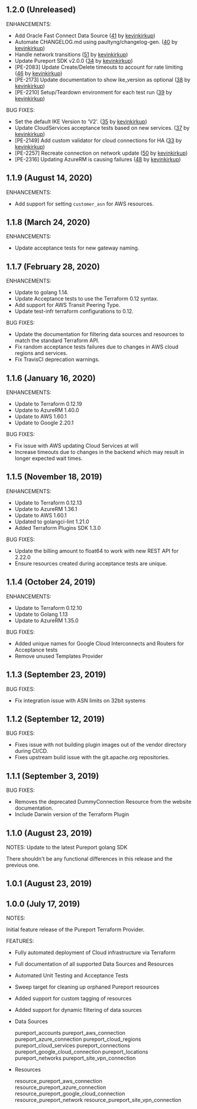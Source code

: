 ## 1.2.0 (Unreleased)

ENHANCEMENTS:

* Add Oracle Fast Connect Data Source ([41](https://github.com/pureport/terraform-provider-pureport/pull/41) by [kevinkirkup](https://github.com/kevinkirkup))
* Automate CHANGELOG.md using paultyng/changelog-gen. ([40](https://github.com/pureport/terraform-provider-pureport/pull/40) by [kevinkirkup](https://github.com/kevinkirkup))
* Handle network transitions ([51](https://github.com/pureport/terraform-provider-pureport/pull/51) by [kevinkirkup](https://github.com/kevinkirkup))
* Update Pureport SDK v2.0.0 ([34](https://github.com/pureport/terraform-provider-pureport/pull/34) by [kevinkirkup](https://github.com/kevinkirkup))
* [PE-2083] Update Create/Delete timeouts to account for rate limiting ([46](https://github.com/pureport/terraform-provider-pureport/pull/46) by [kevinkirkup](https://github.com/kevinkirkup))
* [PE-2173] Update documentation to show ike_version as optional ([38](https://github.com/pureport/terraform-provider-pureport/pull/38) by [kevinkirkup](https://github.com/kevinkirkup))
* [PE-2210] Setup/Teardown environment for each test run ([39](https://github.com/pureport/terraform-provider-pureport/pull/39) by [kevinkirkup](https://github.com/kevinkirkup))

BUG FIXES:

* Set the default IKE Version to 'V2'. ([35](https://github.com/pureport/terraform-provider-pureport/pull/35) by [kevinkirkup](https://github.com/kevinkirkup))
* Update CloudServices acceptance tests based on new services. ([37](https://github.com/pureport/terraform-provider-pureport/pull/37) by [kevinkirkup](https://github.com/kevinkirkup))
* [PE-2149] Add custom validator for cloud connections for HA ([33](https://github.com/pureport/terraform-provider-pureport/pull/33) by [kevinkirkup](https://github.com/kevinkirkup))
* [PE-2257] Recreate connection on network update ([50](https://github.com/pureport/terraform-provider-pureport/pull/50) by [kevinkirkup](https://github.com/kevinkirkup))
* [PE-2316] Updating AzureRM is causing failures ([48](https://github.com/pureport/terraform-provider-pureport/pull/48) by [kevinkirkup](https://github.com/kevinkirkup))

## 1.1.9 (August 14, 2020)

ENHANCEMENTS:
  * Add support for setting `customer_asn` for AWS resources.

## 1.1.8 (March 24, 2020)

ENHANCEMENTS:
 * Update acceptance tests for new gateway naming.

## 1.1.7 (February 28, 2020)

ENHANCEMENTS:
 * Update to golang 1.14.
 * Update Acceptance tests to use the Terraform 0.12 syntax.
 * Add support for AWS Transit Peering Type.
 * Update test-infr terraform configurations to 0.12.

BUG FIXES:
 * Update the documentation for filtering data sources and resources
   to match the standard Terraform API.
 * Fix random acceptance tests failures due to changes in AWS cloud regions and services.
 * Fix TravisCI deprecation warnings.

## 1.1.6 (January 16, 2020)

ENHANCEMENTS:
 * Update to Terraform 0.12.19
 * Update to AzureRM 1.40.0
 * Update to AWS 1.60.1
 * Update to Google 2.20.1

BUG FIXES:
 * Fix issue with AWS updating Cloud Services at will
 * Increase timeouts due to changes in the backend which may result in longer expected wait times.

## 1.1.5 (November 18, 2019)

ENHANCEMENTS:
 * Update to Terraform 0.12.13
 * Update to AzureRM 1.36.1
 * Update to AWS 1.60.1
 * Updated to golangci-lint 1.21.0
 * Added Terraform Plugins SDK 1.3.0

BUG FIXES:
 * Update the billing amount to float64 to work with new REST API for 2.22.0
 * Ensure resources created during acceptance tests are unique.

## 1.1.4 (October 24, 2019)

ENHANCEMENTS:
 * Update to Terraform 0.12.10
 * Update to Golang 1.13
 * Update to AzureRM 1.35.0

BUG FIXES:
 * Added unique names for Google Cloud Interconnects and Routers for Acceptance tests
 * Remove unused Templates Provider

## 1.1.3 (September 23, 2019)

BUG FIXES:
 * Fix integration issue with ASN limits on 32bit systems

## 1.1.2 (September 12, 2019)

BUG FIXES:
 * Fixes issue with not building plugin images out of the vendor directory during CI/CD.
 * Fixes upstream build issue with the git.apache.org repositories.

## 1.1.1 (September 3, 2019)

BUG FIXES:
 * Removes the deprecated DummyConnection Resource from the website documentation.
 * Include Darwin version of the Terraform Plugin

## 1.1.0 (August 23, 2019)

NOTES:
Update to the latest Pureport golang SDK

There shouldn't be any functional differences in this release and the previous one.

## 1.0.1 (August 23, 2019)


## 1.0.0 (July 17, 2019)

NOTES:

Initial feature release of the Pureport Terraform Provider.

FEATURES:

 * Fully automated deployment of Cloud infrastructure via Terraform
 * Full documentation of all supported Data Sources and Resources
 * Automated Unit Testing and Acceptance Tests
 * Sweep target for cleaning up orphaned Pureport resources
 * Added support for custom tagging of resources
 * Added support for dynamic filtering of data sources

 * Data Sources

    pureport_accounts
    pureport_aws_connection
    pureport_azure_connection
    pureport_cloud_regions
    pureport_cloud_services
    pureport_connections
    pureport_google_cloud_connection
    pureport_locations
    pureport_networks
    pureport_site_vpn_connection

 * Resources

    resource_pureport_aws_connection
    resource_pureport_azure_connection
    resource_pureport_google_cloud_connection
    resource_pureport_network
    resource_pureport_site_vpn_connection
